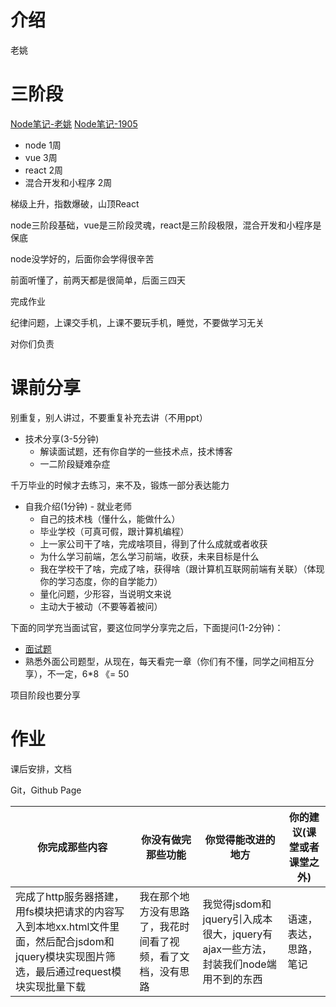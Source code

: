 # 介绍

老姚

# 三阶段

[Node笔记-老姚](https://github.com/Wscats/node-tutorial)
[Node笔记-1905](https://github.com/oneninezerofive/node)

- node    1周
- vue     3周 
- react   2周
- 混合开发和小程序 2周

梯级上升，指数爆破，山顶React

node三阶段基础，vue是三阶段灵魂，react是三阶段极限，混合开发和小程序是保底

node没学好的，后面你会学得很辛苦

前面听懂了，前两天都是很简单，后面三四天

完成作业

纪律问题，上课交手机，上课不要玩手机，睡觉，不要做学习无关

对你们负责

# 课前分享

别重复，别人讲过，不要重复补充去讲（不用ppt）

- 技术分享(3-5分钟)
    - 解读面试题，还有你自学的一些技术点，技术博客
    - 一二阶段疑难杂症

千万毕业的时候才去练习，来不及，锻炼一部分表达能力

- 自我介绍(1分钟) - 就业老师
    - 自己的技术栈（懂什么，能做什么）
    - 毕业学校（可真可假，跟计算机编程）
    - 上一家公司干了啥，完成啥项目，得到了什么成就或者收获
    - 为什么学习前端，怎么学习前端，收获，未来目标是什么
    - 我在学校干了啥，完成了啥，获得啥（跟计算机互联网前端有关联）（体现你的学习态度，你的自学能力）
    - 量化问题，少形容，当说明文来说
    - 主动大于被动（不要等着被问）

下面的同学充当面试官，要这位同学分享完之后，下面提问(1-2分钟)：

- [面试题](https://ifyouremember.github.io/Interview/web/)
- 熟悉外面公司题型，从现在，每天看完一章（你们有不懂，同学之间相互分享），不一定，6*8 《= 50

项目阶段也要分享

# 作业

课后安排，文档

Git，Github Page

|你完成那些内容|你没有做完那些功能|你觉得能改进的地方|你的建议(课堂或者课堂之外)|
|-|-|-|-|
|完成了http服务器搭建，用fs模块把请求的内容写入到本地xx.html文件里面，然后配合jsdom和jquery模块实现图片筛选，最后通过request模块实现批量下载|我在那个地方没有思路了，我花时间看了视频，看了文档，没有思路|我觉得jsdom和jquery引入成本很大，jquery有ajax一些方法，封装我们node端用不到的东西|语速，表达，思路，笔记|